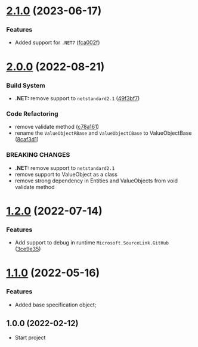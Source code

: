 # [2.1.0](https://github.com/TechNobre/PowerUtils.BuildingBlocks.Domain/compare/v2.0.0...v2.1.0) (2023-06-17)


### Features

* Added support for `.NET7` ([fca002f](https://github.com/TechNobre/PowerUtils.BuildingBlocks.Domain/commit/fca002fa49e1df5902a0f36cc709118a193ef75d))

# [2.0.0](https://github.com/TechNobre/PowerUtils.BuildingBlocks.Domain/compare/v1.2.0...v2.0.0) (2022-08-21)


### Build System

* **.NET:** remove support to `netstandard2.1` ([49f3bf7](https://github.com/TechNobre/PowerUtils.BuildingBlocks.Domain/commit/49f3bf73d73ac04110dd5d3a805bde05bbc490d2))


### Code Refactoring

* remove validate method ([c78a161](https://github.com/TechNobre/PowerUtils.BuildingBlocks.Domain/commit/c78a161d8f9991877694752515d7e8ef5d009ae1))
* rename the `ValueObjectRBase` and `ValueObjectCBase` to ValueObjectBase ([8caf3d1](https://github.com/TechNobre/PowerUtils.BuildingBlocks.Domain/commit/8caf3d195863ddd3960bd3d31b8f0862153d97d0))


### BREAKING CHANGES

* **.NET:** remove support to `netstandard2.1`
* remove support to ValueObject as a class
* remove strong dependency in Entities and ValueObjects from void validate method

# [1.2.0](https://github.com/TechNobre/PowerUtils.BuildingBlocks.Domain/compare/v1.1.0...v1.2.0) (2022-07-14)


### Features

* Add support to debug in runtime `Microsoft.SourceLink.GitHub` ([3ce9e35](https://github.com/TechNobre/PowerUtils.BuildingBlocks.Domain/commit/3ce9e35f05eb7236d1e6bc1b7a8f41d87795654d))

# [1.1.0](https://github.com/TechNobre/PowerUtils.BuildingBlocks.Domain/compare/v1.0.0...v1.1.0) (2022-05-16)

### Features

* Added base specification object;




## 1.0.0 (2022-02-12)

* Start project
